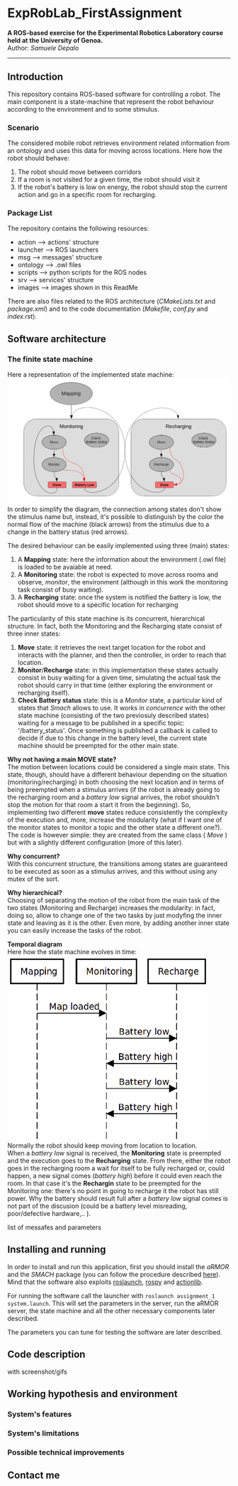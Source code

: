 # ExpRobLab_FirstAssignment

**A ROS-based exercise for the Experimental Robotics Laboratory course held at the University of Genoa.**  
Author: *Samuele Depalo*

---

## Introduction

This repository contains ROS-based software for controlling a robot. The main component is a state-machine that represent the robot behaviour according to the environment and to some stimulus.

### Scenario

The considered mobile robot retrieves environment related information from an ontology and uses this data for moving across locations. 
Here how the robot should behave:
1. The robot should move between corridors
2. If a room is not visited for a given time, the robot should visit it
3. If the robot's battery is low on energy, the robot should stop the current action and go in a specific room for recharging.  

### Package List

The repository contains the following resources:
- action --> actions' structure
- launcher --> ROS launchers
- msg --> messages' structure 
- ontology --> .owl files
- scripts --> python scripts for the ROS nodes
- srv --> services' structure
- images --> images shown in this ReadMe

There are also files related to the ROS architecture (*CMakeLists.txt* and *package.xml*) and to the code documentation (*Makefile*, *conf.py* and *index.rst*).



## Software architecture 



### The finite state machine
Here a representation of the implemented state machine:
![state_machine](images/state_diagram.png)  
In order to simplify the diagram, the connection among states don't show the stimulus name but, instead, it's possible to distinguish by the color the normal flow of the machine (black arrows) from the stimulus due to a change in the battery status (red arrows).  

The desired behaviour can be easily implemented using three (main) states:
1. A **Mapping** state: here the information about the environment (.owl file) is loaded to be avaiable at need.
2. A **Monitoring** state: the robot is expected to move across rooms and observe, *monitor*, the environment (although in this work the monitoring task consist of busy waiting).
3. A **Recharging** state: once the system is notified the battery is low, the robot should move to a specific location for recharging  



The particularity of this state machine is its concurrent, hierarchical structure. In fact, both the Monitoring and the Recharging state consist of three inner states:
1. **Move** state: it retrieves the next target location for the robot and interacts with the planner, and then the controller, in order to reach that location.
2. **Monitor**/**Recharge** state: in this implementation these states actually consist in busy waiting for a given time, simulating the actual task the robot should carry in that time (either exploring the environment or recharging itself).
3. **Check Battery status** state: this is a *Monitor* state, a particular kind of states that *Smach* allows to use. It works in *concurrence* with the other state machine (consisting of the two previosuly described states) waiting for a message to be published in a specific topic: '/battery_status'. Once something is published a callback is called to decide if due to this change in the battery level, the current state machine should be preempted for the other main state.  

**Why not having a main MOVE state?**  
The motion between locations could be considered a single main state. This state, though, should have a different behaviour depending on the situation (monitoring/recharging) in both choosing the next location and in terms of being preempted when a stimulus arrives (if the robot is already going to the recharging room and a *battery low* signal arrives, the robot shouldn't stop the motion for that room a start it from the beginning). So, implementing two different **move** states reduce consistently the complexity of the execution and, more, increase the modularity (what if I want one of the monitor states to monitor a topic and the other state a different one?). The code is however simple: they are created from the same class ( *Move* ) but with a slightly different configuration (more of this later).  

**Why concurrent?**  
With this concurrent structure, the transitions among states are guaranteed to be executed as soon as a stimulus arrives, and this without using any mutex of the sort. 

**Why hierarchical?**  
Choosing of separating the motion of the robot from the main task of the two states (Monitoring and Recharge) increases the modularity: in fact, doing so, allow to change one of the two tasks by just modyfing the inner state and leaving as it is the other. Even more, by adding another inner state you can easily increase the tasks of the robot.

**Temporal diagram**  
Here how the state machine evolves in time:  
![temporal_diagram](images/temporal_diagram.png)  
Normally the robot should keep moving from location to location.  
When a *battery low* signal is received, the **Monitoring** state is preempted and the execution goes to the **Recharging** state. From there, either the robot goes in the recharging room a wait for itself to be fully recharged or, could happen, a new signal comes (*battery high*) before it could even reach the room. In that case it's the **Rechargin** state to be preempted for the Monitoring one: there's no point in going to recharge it the robot has still power. Why the battery should result full after a *battery low* signal comes is not part of the discusion (could be a battery level misreading,  poor/defective hardware,.. ).

list of messafes and parameters

## Installing and running
In order to install and run this application, first you should install the *aRMOR* and the *SMACH* package (you can follow the procedure described [here](https://unigeit.sharepoint.com/sites/106723-ExperimentalRoboticsLaboratory/Class%20Materials/Forms/AllItems.aspx?id=%2Fsites%2F106723%2DExperimentalRoboticsLaboratory%2FClass%20Materials%2FROS%2Dinstallation%2Emd&parent=%2Fsites%2F106723%2DExperimentalRoboticsLaboratory%2FClass%20Materials)). Mind that the software also exploits [roslaunch](http://wiki.ros.org/roslaunch), [rospy](http://wiki.ros.org/rospy) and [actionlib](http://wiki.ros.org/actionlib/DetailedDescription).

For running the software call the launcher with `roslaunch assignment_1 system.launch`. This will set the parameters in the server, run the aRMOR server, the state machine and all the other necessary components later described.  

The parameters you can tune for testing the software are later described.

## Code description



with screenshot/gifs

## Working hypothesis and environment
### System's features
### System's limitations
### Possible technical improvements

## Contact me
